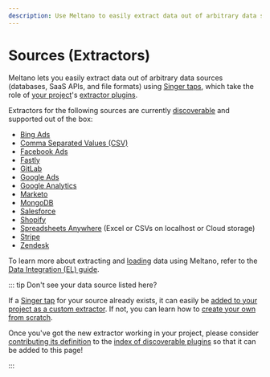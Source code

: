 ```yaml
---
description: Use Meltano to easily extract data out of arbitrary data sources (databases, SaaS APIs, and file formats) using Singer taps.
---
```


# Sources (Extractors)

Meltano lets you easily extract data out of arbitrary data sources (databases, SaaS APIs, and file formats) using [Singer taps](https://www.singer.io/), which take the role of [your project](/docs/project.html)'s [extractor plugins](/docs/plugins.html#extractors).


Extractors for the following sources are currently [discoverable](/docs/plugins.html#discoverable-plugins) and supported out of the box:

- [Bing Ads](/plugins/extractors/bing-ads.html)
- [Comma Separated Values (CSV)](/plugins/extractors/csv.html)
- [Facebook Ads](/plugins/extractors/facebook.html)
- [Fastly](/plugins/extractors/fastly.html)
- [GitLab](/plugins/extractors/gitlab.html)
- [Google Ads](/plugins/extractors/adwords.html)
- [Google Analytics](/plugins/extractors/google-analytics.html)
- [Marketo](/plugins/extractors/marketo.html)
- [MongoDB](/plugins/extractors/mongodb.html)
- [Salesforce](/plugins/extractors/salesforce.html)
- [Shopify](/plugins/extractors/shopify.html)
- [Spreadsheets Anywhere](/plugins/extractors/spreadsheets-anywhere.html) (Excel or CSVs on localhost or Cloud storage)
- [Stripe](/plugins/extractors/stripe.html)
- [Zendesk](/plugins/extractors/zendesk.html)

To learn more about extracting and [loading](/plugins/loaders/) data using Meltano, refer to the [Data Integration (EL) guide](/docs/integration.html).

::: tip Don't see your data source listed here?

If a [Singer tap](https://www.singer.io/#taps) for your source already exists,
it can easily be [added to your project as a custom extractor](/docs/command-line-interface.html#how-to-use-custom-plugins).
If not, you can learn how to [create your own from scratch](/tutorials/create-a-custom-extractor.html).

Once you've got the new extractor working in your project, please consider
[contributing its definition](/docs/contributor-guide.html#discoverable-plugins)
to the [index of discoverable plugins](/docs/plugins.html#discoverable-plugins)
so that it can be added to this page!

:::
